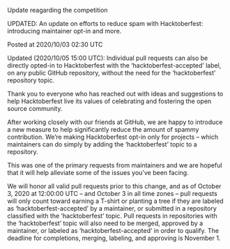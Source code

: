 Update reagarding the competition

UPDATED: An update on efforts to reduce spam with Hacktoberfest: introducing maintainer opt-in and more.

Posted at 2020/10/03 02:30 UTC

Updated (2020/10/05 15:00 UTC): Individual pull requests can also be directly opted-in to Hacktoberfest with the ‘hacktoberfest-accepted’ label, on any public GitHub repository, without the need for the ‘hacktoberfest’ repository topic.

Thank you to everyone who has reached out with ideas and suggestions to help Hacktoberfest live its values of celebrating and fostering the open source community.

After working closely with our friends at GitHub, we are happy to introduce a new measure to help significantly reduce the amount of spammy contribution. We’re making Hacktoberfest opt-in only for projects – which maintainers can do simply by adding the ‘hacktoberfest’ topic to a repository.

This was one of the primary requests from maintainers and we are hopeful that it will help alleviate some of the issues you've been facing.

We will honor all valid pull requests prior to this change, and as of October 3, 2020 at 12:00:00 UTC – and October 3 in all time zones – pull requests will only count toward earning a T-shirt or planting a tree if they are labeled as ‘hacktoberfest-accepted’ by a maintainer, or submitted in a repository classified with the ‘hacktoberfest’ topic. Pull requests in repositories with the ‘hacktoberfest’ topic will also need to be merged, 
approved by a maintainer, or labeled as ‘hacktoberfest-accepted’ in order to qualify. The deadline for completions, merging, labeling, and approving is November 1.

